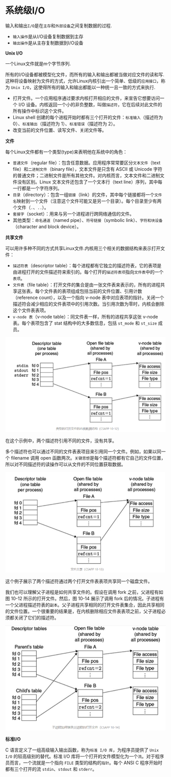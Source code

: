 # 系统级I/O

输入和输出`I/O`是在`主存`和`外部设备`之间复制数据的过程.

+ `输入操作`是从I/O设备复制数据到主存
+ `输出操作`是从主存复制数据到I/O设备

**Unix I/O**

一个Linux文件就是m个字节序列.

所有的I/O设备都被模型化文件，而所有的输入和输出都被当做对应文件的读和写.这种将设备映射为文件的方式，允许Linux内核引出一个简单、低级的`应用接口`，称为 `Unix I/O`，这使得所有的输入和输出都能以一种统一且一致的方式来执行.

- 打开文件。一个应用程序通过要求内核打开相应的文件，来宣告它想要访问一个 I/O 设备。内核返回一个小的非负整数，叫做`描述符`，它在后续对此文件的所有操作中标识这个文件。
- Linux shell 创建的每个进程开始时都有三个打开的文件：`标准输入`（描述符为 0）、`标准输出`（描述符为 1）、`标准错误`（描述符为 2）。
- 改变当前的文件位置、读写文件、关闭文件等。

**文件**

每个Linux文件都有一个类型(type)来表明他在系统中的角色：

- `普通文件`（regular file）：包含任意数据。应用程序常常要区分`文本文件`（text file）和`二进制文件`（binary file），文本文件是只含有 ASCII 或 Unicode 字符的普通文件；二进制文件是所有其他文件。对内核而言，文本文件和二进制文件没有区别。Linux 文本文件还包含了一个文本行（text line）序列，其中每一行都是一个字符序列。
- `目录`（directory）：包含一组`链接`（link）的文件，其中每个链接都将一个`文件名`映射到一个文件（注意这个文件可能又是另一个目录）。每个目录至少有两个文件（`.`、`..`）。
- `套接字`（socket）：用来与另一个进程进行跨网络通信的文件。
- 其他类型：`命名通道`（named pipe）、`符号链接`（symbolic link）、`字符和块设备`（character and block device）。

**共享文件**

可以用许多种不同的方式共享Linux文件.内核用三个相关的数据结构来表示打开文件：

- `描述符表`（descriptor table）：每个进程都有它独立的描述符表，它的表项是由进程打开的文件描述符来索引的。每个打开的`描述符表项`指向`文件表`中的一个`表项`。
- `文件表`（file table）：打开文件的集合是由一张文件表来表示的，所有的进程共享这张表。每个文件表的表项组成包括当前的文件位置、引用计数（reference count），以及一个指向 v-node 表中对应表项的指针。关闭一个描述符会减少相应的文件表项中的引用次数。当引用次数为零时，内核会删除这个文件表表项。
- `v-node 表`（v-node table）：同文件表一样，所有的进程共享这张 v-node 表。每个表项包含了 stat 结构中的大多数信息，包括 `st_mode` 和 `st_size` 成员。

![image-20220210173222900](screenshot/image-20220210173222900.png)

在这个示例中，两个描述符引用不同的文件，没有共享。

多个描述符也可以通过不同的文件表表项目来引用同一个文件。例如，如果以同一个 filename 调用 open 函数两次。`关键思想`是每个描述符都有它自己的文件位置，所以对不同描述符的读操作可以从文件的不同位置获取数据。

![image-20220210173513609](screenshot/image-20220210173513609.png)

这个例子展示了两个描述符通过两个打开文件表表项共享同一个磁盘文件。

我们也可以理解父子进程是如何共享文件的。假设在调用 fork 之前，父进程有如图 10-12 所示的打开文件。然后，图 10-14 展示了调用 fork 后的情况。子进程有一个父进程描述符表的`副本`。父子进程共享相同的打开文件表集合，因此共享相同的文件位置。一个很重要的结果是，在内核删除相应文件表表项之前，父子进程必须都关闭了它们的描述符。

![image-20220210173613103](screenshot/image-20220210173613103.png)

**标准I/O**

C 语言定义了一组高级输入输出函数，称为`标准 I/O 库`，为程序员提供了 `Unix I/O` 的较高级别的替代。标准 I/O 库将一个打开的文件模型化为一个`流`。对于程序员而言，一个流就是一个指向 `FILE` 类型的结构的`指针`。每个 ANSI C 程序开始时都有三个打开的流 `stdin`、`stdout` 和 `stderr`。